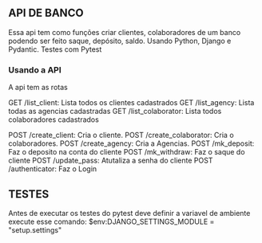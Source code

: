 ## API DE BANCO ###
Essa api tem como funções criar clientes, colaboradores de um banco podendo ser feito saque, depósito, saldo. Usando Python, Django e Pydantic. Testes com Pytest


### Usando a API
A api tem as rotas

GET /list_client: Lista todos os clientes cadastrados
GET /list_agency: Lista todas as agencias cadastradas
GET /list_colaborator: Lista todos colaboradores cadastrados

POST /create_client: Cria o cliente.
POST /create_colaborator: Cria o colaboradores.
POST /create_agency: Cria a Agencias.
POST /mk_deposit: Faz o deposito na conta do cliente
POST /mk_withdraw: Faz o saque do cliente
POST /update_pass: Atutaliza a senha do cliente
POST /authenticator: Faz o Login


## TESTES ###
Antes de executar os testes do pytest deve definir a variavel de ambiente
execute esse comando:
$env:DJANGO_SETTINGS_MODULE = "setup.settings"

